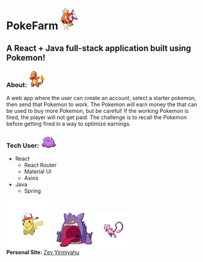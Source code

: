 # PokeFarm ![Magikarp](Images/129.gif)
## A React + Java full-stack application built using Pokemon!

### About: ![Charmander](Images/4.gif)
A web app where the user can create an account, select a starter pokemon, then send that
Pokemon to work. The Pokemon will earn money the that can be used to buy more Pokemon, but be careful! 
If the working Pokemon is fired, the player will not get paid. The challenge is to recall the Pokemon before getting fired in a way to optimize earnings.

### Tech User: ![Ditto](Images/132.gif)
- React
    - React Router
    - Material UI
    - Axios
- Java
    - Spring

![Hat-Pikachu](Images/10094.png) ![GigantaMaxGengar](Images/10202.png) ![Mew](Images/151.png)
<br/>
**Personal Site:** [Zev Yirmiyahu](https://zevyirmiyahu.com/)